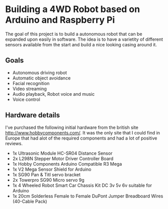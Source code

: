 # Building a 4WD Robot based on Arduino and Raspberry Pi

The goal of this project is to build a autonomous robot that can be expanded upon easily in software. The idea is to have a varietity of different sensors available from the start and build a nice looking casing around it.

## Goals

- Autonomous driving robot
- Automatic object avoidance
- Facial recognition
- Video streaming
- Audio playback, Robot voice and music
- Voice control

## Hardware details

I've purchased the following initial hardware from the british site http://www.hobbycomponents.com/. It was the only site that I could find in Europe that had alot of the required components and had a lot of positive reviews.

- 1x Ultrasonic Module HC-SR04 Distance Sensor
- 2x L298N Stepper Motor Driver Controller Board
- 1x Hobby Components Arduino Compatible R3 Mega
- 1x V2 Mega Sensor Shield for Arduino
- 1x SG90 Pan & Titl servo bracket
- 2x Towerpro SG90 Micro servo 9g
- 1x 4 Wheeled Robot Smart Car Chassis Kit DC 3v 5v 6v suitable for Arduino
- 1x 20cm Solderless Female to Female DuPont Jumper Breadboard Wires (40-Cable Pack)

